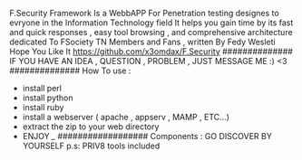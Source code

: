 F.Security Framework Is a WebbAPP For Penetration testing designes to evryone in the Information Technology field
It helps you gain time by its fast and quick responses , easy tool browsing , and comprehensive architecture
dedicated To FSociety TN Members and Fans , written By Fedy Wesleti
Hope You Like It
https://github.com/x3omdax/F.Security
##############
IF YOU HAVE AN IDEA , QUESTION , PROBLEM , JUST MESSAGE ME :) <3
##############
How To use :
- install perl
- install python
- install ruby
- install a webserver ( apache , appserv , MAMP , ETC...)
- extract the zip to your web directory
- ENJOY *_*
##################
Components :
GO DISCOVER BY YOURSELF p.s: PRIV8 tools included
